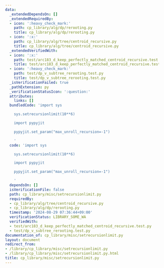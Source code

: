 ```yaml
---
data:
  _extendedDependsOn: []
  _extendedRequiredBy:
  - icon: ':heavy_check_mark:'
    path: cp_library/alg/dp/rerooting.py
    title: cp_library/alg/dp/rerooting.py
  - icon: ':x:'
    path: cp_library/alg/tree/centroid_recursive.py
    title: cp_library/alg/tree/centroid_recursive.py
  _extendedVerifiedWith:
  - icon: ':x:'
    path: test/arc183_d_keep_perfectly_matched_centroid_recursive.test.py
    title: test/arc183_d_keep_perfectly_matched_centroid_recursive.test.py
  - icon: ':heavy_check_mark:'
    path: test/dp_v_subtree_rerooting.test.py
    title: test/dp_v_subtree_rerooting.test.py
  _isVerificationFailed: true
  _pathExtension: py
  _verificationStatusIcon: ':question:'
  attributes:
    links: []
  bundledCode: 'import sys

    sys.setrecursionlimit(10**6)

    import pypyjit

    pypyjit.set_param("max_unroll_recursion=-1")

    '
  code: 'import sys

    sys.setrecursionlimit(10**6)

    import pypyjit

    pypyjit.set_param("max_unroll_recursion=-1")

    '
  dependsOn: []
  isVerificationFile: false
  path: cp_library/misc/setrecursionlimit.py
  requiredBy:
  - cp_library/alg/tree/centroid_recursive.py
  - cp_library/alg/dp/rerooting.py
  timestamp: '2024-08-29 07:36:44+09:00'
  verificationStatus: LIBRARY_SOME_WA
  verifiedWith:
  - test/arc183_d_keep_perfectly_matched_centroid_recursive.test.py
  - test/dp_v_subtree_rerooting.test.py
documentation_of: cp_library/misc/setrecursionlimit.py
layout: document
redirect_from:
- /library/cp_library/misc/setrecursionlimit.py
- /library/cp_library/misc/setrecursionlimit.py.html
title: cp_library/misc/setrecursionlimit.py
---
```

